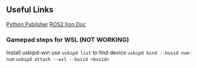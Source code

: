 ## Useful Links
[Python Pubilsher](https://docs.ros.org/en/iron/Tutorials/Beginner-Client-Libraries/Writing-A-Simple-Py-Publisher-And-Subscriber.html)
[ROS2 Iron Doc](https://docs.ros.org/en/iron/Installation.html)

### Gamepad steps for WSL (NOT WORKING)
Install usbipd-win
use `usbipd list` to find device
`usbipd bind --busid num-num`
`usbipd attach --wsl --busid <busid>`
